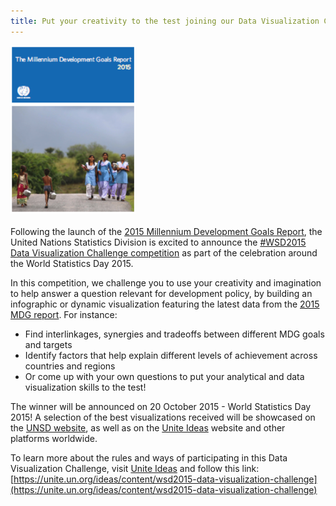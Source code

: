 ```yaml
---
title: Put your creativity to the test joining our Data Visualization Challenge
---
```


<img src="/images/MDGReport2015.png" alt="MDG2015 Report" style="width:200px"><br><br>Following the launch of the [2015 Millennium Development Goals Report](http://mdgs.un.org/unsd/mdg/Default.aspx), the United Nations Statistics Division is excited to announce the [#WSD2015 Data Visualization Challenge competition](https://unite.un.org/ideas/content/wsd2015-data-visualization-challenge) as part of the celebration around the World Statistics Day 2015.

In this competition, we challenge you to use your creativity and imagination to help answer a question relevant for development policy, by building an infographic or dynamic visualization featuring the latest data from the [2015 MDG report](http://mdgs.un.org/unsd/mdg/Default.aspx).  For instance:

  - Find interlinkages, synergies and tradeoffs between different MDG goals and targets
  - Identify factors that help explain different levels of achievement across countries and regions
  - Or come up with your own questions to put your analytical and data visualization skills to the test!

The winner will be announced on 20 October 2015 - World Statistics Day 2015! A selection of the best visualizations received will be showcased on the [UNSD website](http://unstats.un.org/unsd/default.htm), as well as on the [Unite Ideas](https://unite.un.org/ideas/) website and other platforms worldwide.

To learn more about the rules and ways of participating in this Data Visualization Challenge, visit [Unite Ideas](https://unite.un.org/ideas/) and follow this link: [https://unite.un.org/ideas/content/wsd2015-data-visualization-challenge](https://unite.un.org/ideas/content/wsd2015-data-visualization-challenge)
